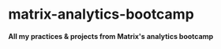 # matrix-analytics-bootcamp

<h4> All my practices & projects from Matrix's analytics bootcamp </h4>
